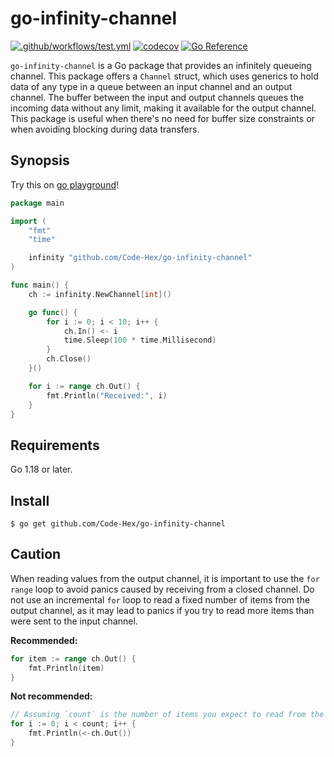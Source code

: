 # go-infinity-channel

[![.github/workflows/test.yml](https://github.com/Code-Hex/go-infinity-channel/actions/workflows/test.yml/badge.svg)](https://github.com/Code-Hex/go-infinity-channel/actions/workflows/test.yml) [![codecov](https://codecov.io/gh/Code-Hex/go-infinity-channel/branch/main/graph/badge.svg?token=Wm7UEwgiZu)](https://codecov.io/gh/Code-Hex/go-infinity-channel) [![Go Reference](https://pkg.go.dev/badge/github.com/Code-Hex/go-infinity-channel.svg)](https://pkg.go.dev/github.com/Code-Hex/go-infinity-channel)

`go-infinity-channel` is a Go package that provides an infinitely queueing channel. This package offers a `Channel` struct, which uses generics to hold data of any type in a queue between an input channel and an output channel. The buffer between the input and output channels queues the incoming data without any limit, making it available for the output channel. This package is useful when there's no need for buffer size constraints or when avoiding blocking during data transfers.

## Synopsis

Try this on [go playground](https://go.dev/play/p/-3ZLmziBYW8)!

```go
package main

import (
	"fmt"
	"time"

	infinity "github.com/Code-Hex/go-infinity-channel"
)

func main() {
	ch := infinity.NewChannel[int]()

	go func() {
		for i := 0; i < 10; i++ {
			ch.In() <- i
			time.Sleep(100 * time.Millisecond)
		}
		ch.Close()
	}()

	for i := range ch.Out() {
		fmt.Println("Received:", i)
	}
}
```

## Requirements

Go 1.18 or later.

## Install

    $ go get github.com/Code-Hex/go-infinity-channel

## Caution

When reading values from the output channel, it is important to use the `for range` loop to avoid panics caused by receiving from a closed channel. Do not use an incremental `for` loop to read a fixed number of items from the output channel, as it may lead to panics if you try to read more items than were sent to the input channel.

**Recommended:**

```go
for item := range ch.Out() {
	fmt.Println(item)
}
```

**Not recommended:**

```go
// Assuming `count` is the number of items you expect to read from the channel
for i := 0; i < count; i++ {
	fmt.Println(<-ch.Out())
}
```

